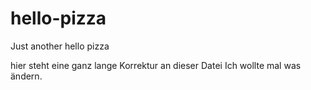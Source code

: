 # hello-pizza
Just another hello pizza

hier steht eine ganz lange Korrektur an dieser Datei
Ich wollte mal was ändern.
